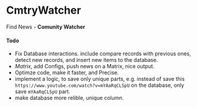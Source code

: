 # CmtryWatcher
Find News - **Comunity Watcher**

#### Todo
- Fix Database interactions. include compare records with previous ones, detect new records, and insert new items to the database.
- _Matrix_, add Configs, push news on a Matrix, nice output.
- Optimze code, make it faster, and Precise.
- implement a logic, to save only unique parts, e.g. instead of save this `https://www.youtube.com/watch?v=mYAaRqCLSpU` on the database, only save `mYAaRqCLSpU` part.
- make database more relible, unique column.
